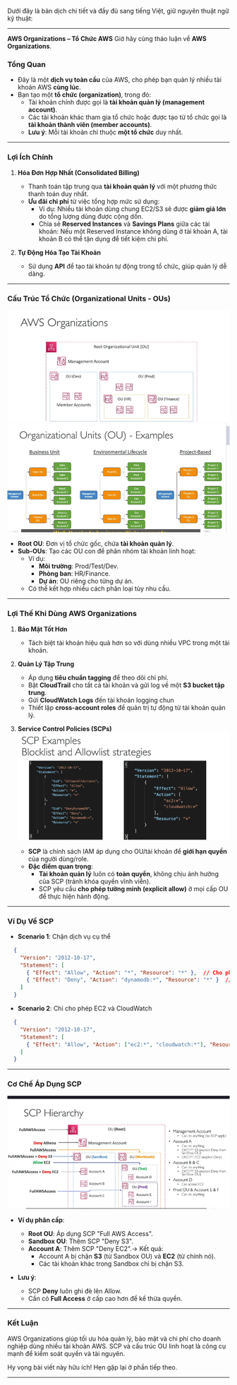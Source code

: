 Dưới đây là bản dịch chi tiết và đầy đủ sang tiếng Việt, giữ nguyên thuật ngữ kỹ thuật:

---

**AWS Organizations – Tổ Chức AWS**
Giờ hãy cùng thảo luận về **AWS Organizations**.

### **Tổng Quan**

- Đây là một **dịch vụ toàn cầu** của AWS, cho phép bạn quản lý nhiều tài khoản AWS **cùng lúc**.
- Bạn tạo một **tổ chức (organization)**, trong đó:
  - Tài khoản chính được gọi là **tài khoản quản lý (management account)**.
  - Các tài khoản khác tham gia tổ chức hoặc được tạo từ tổ chức gọi là **tài khoản thành viên (member accounts)**.
  - **Lưu ý**: Mỗi tài khoản chỉ thuộc **một tổ chức** duy nhất.

---

### **Lợi Ích Chính**

1. **Hóa Đơn Hợp Nhất (Consolidated Billing)**

   - Thanh toán tập trung qua **tài khoản quản lý** với một phương thức thanh toán duy nhất.
   - **Ưu đãi chi phí** từ việc tổng hợp mức sử dụng:
     - Ví dụ: Nhiều tài khoản dùng chung EC2/S3 sẽ được **giảm giá lớn** do tổng lượng dùng được cộng dồn.
     - Chia sẻ **Reserved Instances** và **Savings Plans** giữa các tài khoản: Nếu một Reserved Instance không dùng ở tài khoản A, tài khoản B có thể tận dụng để tiết kiệm chi phí.
2. **Tự Động Hóa Tạo Tài Khoản**

   - Sử dụng **API** để tạo tài khoản tự động trong tổ chức, giúp quản lý dễ dàng.

---

### **Cấu Trúc Tổ Chức (Organizational Units - OUs)**

![1743955029909](image/aws-organization/1743955029909.png)![1743955125600](image/aws-organization/1743955125600.png)

- **Root OU**: Đơn vị tổ chức gốc, chứa **tài khoản quản lý**.
- **Sub-OUs**: Tạo các OU con để phân nhóm tài khoản linh hoạt:
  - Ví dụ:
    - **Môi trường**: Prod/Test/Dev.
    - **Phòng ban**: HR/Finance.
    - **Dự án**: OU riêng cho từng dự án.
  - Có thể kết hợp nhiều cách phân loại tùy nhu cầu.

---

### **Lợi Thế Khi Dùng AWS Organizations**

1. **Bảo Mật Tốt Hơn**

   - Tách biệt tài khoản hiệu quả hơn so với dùng nhiều VPC trong một tài khoản.
2. **Quản Lý Tập Trung**

   - Áp dụng **tiêu chuẩn tagging** để theo dõi chi phí.
   - Bật **CloudTrail** cho tất cả tài khoản và gửi log về một **S3 bucket tập trung**.
   - Gửi **CloudWatch Logs** đến tài khoản logging chun
   - Thiết lập **cross-account roles** để quản trị tự động từ tài khoản quản lý.
3. **Service Control Policies (SCPs)**
   ![1743955696396](image/aws-organization/1743955696396.png)

   - **SCP** là chính sách IAM áp dụng cho OU/tài khoản để **giới hạn quyền** của người dùng/role.
   - **Đặc điểm quan trọng**:
     - **Tài khoản quản lý** luôn có **toàn quyền**, không chịu ảnh hưởng của SCP (tránh khóa quyền vĩnh viễn).
     - SCP yêu cầu **cho phép tường minh (explicit allow)** ở mọi cấp OU để thực hiện hành động.

---

### **Ví Dụ Về SCP**

- **Scenario 1**: Chặn dịch vụ cụ thể

```json
  {
    "Version": "2012-10-17",
    "Statement": [
      { "Effect": "Allow", "Action": "*", "Resource": "*" },  // Cho phép mọi thứ
      { "Effect": "Deny", "Action": "dynamodb:*", "Resource": "*" }  // Chặn DynamoDB
    ]
  }
```
- **Scenario 2**: Chỉ cho phép EC2 và CloudWatch

```json
  {
    "Version": "2012-10-17",
    "Statement": [
      { "Effect": "Allow", "Action": ["ec2:*", "cloudwatch:*"], "Resource": "*" }  // Whitelist
    ]
  }
```

---

### **Cơ Chế Áp Dụng SCP**

![1743955576269](image/aws-organization/1743955576269.png)

- **Ví dụ phân cấp**:

  - **Root OU**: Áp dụng SCP "Full AWS Access".
  - **Sandbox OU**: Thêm SCP "Deny S3".
  - **Account A**: Thêm SCP "Deny EC2".→ Kết quả:
    - Account A bị chặn **S3** (từ Sandbox OU) và **EC2** (từ chính nó).
    - Các tài khoản khác trong Sandbox chỉ bị chặn S3.
- **Lưu ý**:

  - SCP **Deny** luôn ghi đè lên Allow.
  - Cần có **Full Access** ở cấp cao hơn để kế thừa quyền.

---

### **Kết Luận**

AWS Organizations giúp tối ưu hóa quản lý, bảo mật và chi phí cho doanh nghiệp dùng nhiều tài khoản AWS. SCP và cấu trúc OU linh hoạt là công cụ mạnh để kiểm soát quyền và tài nguyên.

Hy vọng bài viết này hữu ích! Hẹn gặp lại ở phần tiếp theo.

---
